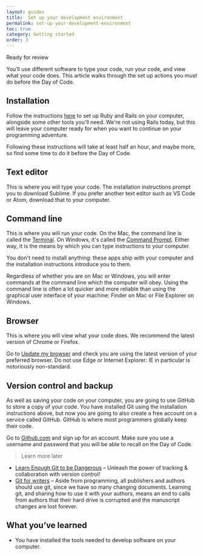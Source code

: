 ```yaml
---
layout: guides
title:  Set up your development environment
permalink: set-up-your-development-environment
toc: true
category: Getting started
order: 3
---
```

<!-- <span class="tag tag--draft">Not started</span> -->
<!-- <span class="tag tag--progress">In progress</span> -->
<span class="tag tag--review">Ready for review</span>
<!-- <span class="tag tag--approved">Approved</span> -->

<p class="content__abstract">
  You’ll use different software to type your code, run your code, and view what your code does. This article walks through the set up actions you must do before the Day of Code.
</p>

## Installation

Follow the instructions [here](http://installrails.com/) to set up Ruby and Rails on your computer, alongside some other tools you'll need. We're not using Rails today, but this will leave your computer ready for when you want to continue on your programming adventure.

Following these instructions will take at least half an hour, and maybe more, so find some time to do it before the Day of Code.

## Text editor

This is where you will type your code. The installation instructions prompt you to download Sublime. If you prefer another text editor such as VS Code or Atom, download that to your computer.

## Command line

This is where you will run your code. On the Mac, the command line is called the [Terminal](glossary#terminal). On Windows, it's called the [Command Prompt](glossary#command-prompt). Either way, it is the means by which you can type instructions to your computer.

You don't need to install anything: these apps ship with your computer and the installation instructions introduce you to them.

Regardless of whether you are on Mac or Windows, you will enter commands at the command line which the computer will obey. Using the command line is often a lot quicker and more reliable than using the graphical user interface of your machine: Finder on Mac or File Explorer on Windows.

## Browser

This is where you will view what your code does. We recommend the latest version of Chrome or Firefox.

Go to [Update my browser](https://updatemybrowser.org/) and check you are using the latest version of your preferred browser. Do not use Edge or Internet Explorer: IE in particular is notoriously non-standard.

## Version control and backup

As well as saving your code on your computer, you are going to use GitHub to store a copy of your code. You have installed Git using the installation instructions above, but now you are going to also create a free account on a service called GitHub. GitHub is where most programmers globally keep their code.

Go to [Github.com](https://github.com/) and sign up for an account. Make sure you use a username and password that you will be able to recall on the Day of Code.

> <span class="content__learn-more">Learn more later<span>
* [Learn Enough Git to be Dangerous](https://www.learnenough.com/git) – Unleash the power of
tracking & collaboration with version control!
* [Git for writers](https://medium.com/@sayhellotovanessa/git-for-writers-write-fiction-like-a-good-programmer-ea6f0309a69a) – Aside from programming, all publishers and authors should use git, since we have so many changing documents. Learning git, and sharing how to use it with your authors, means an end to calls from authors that their hard drive is corrupted and the manuscript changes are lost forever.


## What you’ve learned

* You have installed the tools needed to develop software on your computer.

